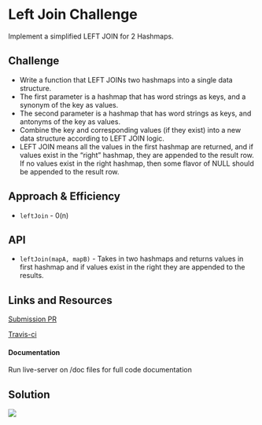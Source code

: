 # Left Join Challenge

Implement a simplified LEFT JOIN for 2 Hashmaps.

## Challenge

* Write a function that LEFT JOINs two hashmaps into a single data structure.
* The first parameter is a hashmap that has word strings as keys, and a synonym of the key as values.
* The second parameter is a hashmap that has word strings as keys, and antonyms of the key as values.
* Combine the key and corresponding values (if they exist) into a new data structure according to LEFT JOIN logic.
* LEFT JOIN means all the values in the first hashmap are returned, and if values exist in the “right” hashmap, they are appended to the result row. If no values exist in the right hashmap, then some flavor of NULL should be appended to the result row.

## Approach & Efficiency
* `leftJoin` - 0(n)

## API
* `leftJoin(mapA, mapB)` - Takes in two hashmaps and returns values in first hashmap and if values exist in the right they are appended to the results.


## Links and Resources

[Submission PR](https://github.com/tskyles-401-advanced-javascript/data-structures-and-algorithims/pull/22)

[Travis-ci](https://travis-ci.com/tskyles-401-advanced-javascript/data-structures-and-algorithims)

#### Documentation
Run live-server on /doc files for full code documentation

## Solution

![](../assets/33-leftJoin.jpg)

